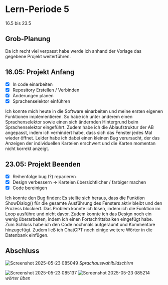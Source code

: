 # Lern-Periode 5

16.5 bis 23.5

## Grob-Planung

Da ich recht viel verpasst habe werde ich anhand der Vorlage das gegebene Projekt weiterführen.

## 16.05: Projekt Anfang

- [X] In code einarbeiten
- [X] Repository Erstellen / Verbinden
- [X] Änderungen planen
- [X] Sprachenselektor einführen

Ich konnte mich heute in die Software einarbeiten und meine ersten eigenen Funktionen implementieren. So habe ich unter anderem einen Sprachenselektor sowie einen sich ändernden Hintergrund beim Sprachenselektor eingeführt. Zudem habe ich die Ablaufstruktur der AB angepasst, indem ich verhindert habe, dass sich das Fenster jedes Mal wieder öffnet. Leider habe ich dabei einen kleinen Bug verursacht, der das Anzeigen der individuellen Karteien erschwert und die Karten momentan nicht korrekt anzeigt.

## 23.05: Projekt Beenden
- [X] Reihenfolge bug (?) reparieren
- [X] Design verbessern -> Karteien übersichtlicher / farbiger machen
- [X] Code bereinigen

Ich konnte den Bug finden: Es stellte sich heraus, dass die Funktion ShowDialog() für die gesamte Ausführung des Fensters aktiv bleibt und den Prozess blockiert. Das Problem konnte ich lösen, indem ich die Funktion im Loop ausführe und nicht davor. Zudem konnte ich das Design noch ein wenig überarbeiten, indem ich einen Fortschrittsbalken eingefügt habe. Zum Schluss habe ich den Code nochmals aufgeräumt und Kommentare hinzugefügt. Zudem ließ ich ChatGPT noch einige weitere Wörter in die Datenbank einfügen.

## Abschluss
![Screenshot 2025-05-23 085049](https://github.com/user-attachments/assets/902079c6-3957-410b-8df4-d99a8b4e2517)
*Sprachauswahlbildschirm*

![Screenshot 2025-05-23 085137](https://github.com/user-attachments/assets/828837bb-3101-4632-95ec-56e58c61b1bc)
![Screenshot 2025-05-23 085214](https://github.com/user-attachments/assets/c10dfdd4-74ec-4a2e-abe1-e6a6ca1db1ff)
*wörter üben*


